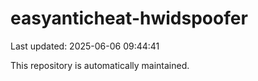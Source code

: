 # easyanticheat-hwidspoofer

Last updated: 2025-06-06 09:44:41

This repository is automatically maintained.
